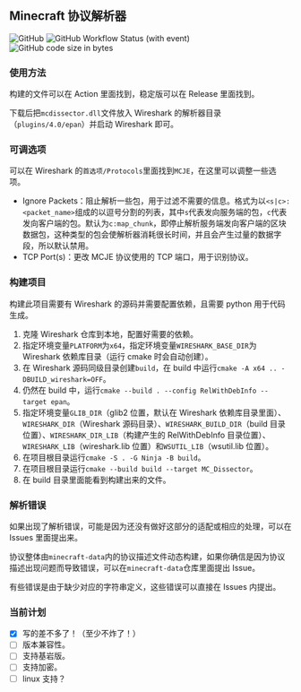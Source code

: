 ## Minecraft 协议解析器
![GitHub](https://img.shields.io/github/license/Nickid2018/MC_Dissector)
![GitHub Workflow Status (with event)](https://img.shields.io/github/actions/workflow/status/Nickid2018/MC_Dissector/ci.yml)
![GitHub code size in bytes](https://img.shields.io/github/languages/code-size/Nickid2018/MC_Dissector)

### 使用方法
构建的文件可以在 Action 里面找到，稳定版可以在 Release 里面找到。

下载后把`mcdissector.dll`文件放入 Wireshark 的解析器目录（`plugins/4.0/epan`）并启动 Wireshark 即可。

### 可调选项
可以在 Wireshark 的`首选项/Protocols`里面找到`MCJE`，在这里可以调整一些选项。
* Ignore Packets：阻止解析一些包，用于过滤不需要的信息。格式为以`<s|c>:<packet_name>`组成的以逗号分割的列表，其中`s`代表发向服务端的包，`c`代表发向客户端的包。默认为`c:map_chunk`，即停止解析服务端发向客户端的区块数据包，这种类型的包会使解析器消耗很长时间，并且会产生过量的数据字段，所以默认禁用。
* TCP Port(s)：更改 MCJE 协议使用的 TCP 端口，用于识别协议。

### 构建项目
构建此项目需要有 Wireshark 的源码并需要配置依赖，且需要 python 用于代码生成。

1. 克隆 Wireshark 仓库到本地，配置好需要的依赖。
2. 指定环境变量`PLATFORM`为`x64`，指定环境变量`WIRESHARK_BASE_DIR`为 Wireshark 依赖库目录（运行 cmake 时会自动创建）。
3. 在 Wireshark 源码同级目录创建`build`，在 build 中运行`cmake -A x64 .. -DBUILD_wireshark=OFF`。
4. 仍然在 build 中，运行`cmake --build . --config RelWithDebInfo --target epan`。
5. 指定环境变量`GLIB_DIR`（glib2 位置，默认在 Wireshark 依赖库目录里面）、`WIRESHARK_DIR`（Wireshark 源码目录）、`WIRESHARK_BUILD_DIR`（build 目录位置）、`WIRESHARK_DIR_LIB`（构建产生的 RelWithDebInfo 目录位置）、`WIRESHARK_LIB`（wireshark.lib 位置）和`WSUTIL_LIB`（wsutil.lib 位置）。
6. 在项目根目录运行`cmake -S . -G Ninja -B build`。
7. 在项目根目录运行`cmake --build build --target MC_Dissector`。
8. 在 build 目录里面能看到构建出来的文件。

### 解析错误
如果出现了解析错误，可能是因为还没有做好这部分的适配或相应的处理，可以在 Issues 里面提出来。

协议整体由`minecraft-data`内的协议描述文件动态构建，如果你确信是因为协议描述出现问题而导致错误，可以在`minecraft-data`仓库里面提出 Issue。

有些错误是由于缺少对应的字符串定义，这些错误可以直接在 Issues 内提出。

### 当前计划
- [x] 写的差不多了！（至少不炸了！）
- [ ] 版本兼容性。
- [ ] 支持基岩版。
- [ ] 支持加密。
- [ ] linux 支持？